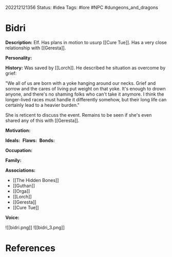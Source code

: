 202212121356
Status: #idea
Tags: #lore #NPC #dungeons_and_dragons 

# Bidri
**Description:** Elf. Has plans in motion to usurp [[Cure Tue]]. Has a very close relationship with [[Geresta]].

**Personality:** 

**History:** Was saved by [[Lorch]]. He described he situation as overcome by grief: 

"We all of us are born with a yoke hanging around our necks. Grief and sorrow and the cares of living put weight on that yoke. It's enough to drown anyone, and there's no shaming folks who can't take it anymore. I think the longer-lived races must handle it differently somehow, but their long life can certainly lead to a heavier burden." 

She is reticent to discuss the event. Remains to be seen if she's even shared any of this with [[Geresta]].

**Motivation:** 

**Ideals:** 
**Flaws:** 
**Bonds:** 

**Occupation:** 

**Family:** 

**Associations:** 
- [[The Hidden Bones]]
- [[Guthan]]
- [[Orga]] 
- [[Lorch]]
- [[Geresta]]
- [[Cure Tue]]

**Voice:** 

![[bidri.png]]
![[bidri_3.png]]

# References